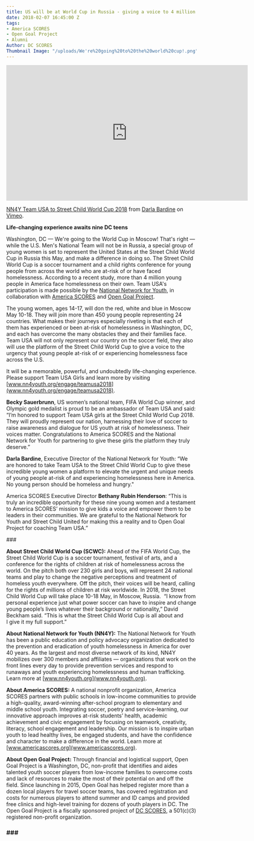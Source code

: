 ```yaml
---
title: US will be at World Cup in Russia - giving a voice to 4 million youth
date: 2018-02-07 16:45:00 Z
tags:
- America SCORES
- Open Goal Project
- Alumni
Author: DC SCORES
Thumbnail Image: "/uploads/We're%20going%20to%20the%20world%20cup!.png"
---
```


<iframe src="https://player.vimeo.com/video/254704213" width="640" height="360" frameborder="0" webkitallowfullscreen mozallowfullscreen allowfullscreen></iframe>
<p><a href="https://vimeo.com/254704213">NN4Y Team USA to Street Child World Cup 2018</a> from <a href="https://vimeo.com/user38362712">Darla Bardine</a> on <a href="https://vimeo.com">Vimeo</a>.</p>

**Life-changing experience awaits nine DC teens**

Washington, DC — We're going to the World Cup in Moscow! That's right — while the U.S. Men's National Team will not be in Russia, a special group of young women is set to represent the United States at the Street Child World Cup in Russia this May, and make a difference in doing so. The Street Child World Cup is a soccer tournament and a child rights conference for young people from across the world who are at-risk of or have faced homelessness.
According to a recent study, more than 4 million young people in America face homelessness on their own. Team USA's participation is made possible by the [National Network for Youth](https://www.nn4youth.org/), in collaboration with [America SCORES](http://www.americascores.org/) and [Open Goal Project](http://www.opengoalproject.org/).

The young women, ages 14-17, will don the red, white and blue in Moscow May 10-18. They will join more than 450 young people representing 24 countries. What makes their journeys especially riveting is that each of them has experienced or been at-risk of homelessness in Washington, DC, and each has overcome the many obstacles they and their families face. Team USA will not only represent our country on the soccer field, they also will use the platform of the Street Child World Cup to give a voice to the urgency that young people at-risk of or experiencing homelessness face across the U.S.

It will be a memorable, powerful, and undoubtedly life-changing experience. Please support Team USA Girls and learn more by visiting [www.nn4youth.org/engage/teamusa2018](www.nn4youth.org/engage/teamusa2018).

**Becky Sauerbrunn**, US women’s national team, FIFA World Cup winner, and Olympic gold medalist is proud to be an ambassador of Team USA and said: “I’m honored to support Team USA girls at the Street Child World Cup 2018. They will proudly represent our nation, harnessing their love of soccer to raise awareness and dialogue for US youth at risk of homelessness. Their voices matter. Congratulations to America SCORES and the National Network for Youth for partnering to give these girls the platform they truly deserve.”

**Darla Bardine**, Executive Director of the National Network for Youth: “We are honored to take Team USA to the Street Child World Cup to give these incredible young women a platform to elevate the urgent and unique needs of young people at-risk of and experiencing homelessness here in America. No young person should be homeless and hungry."

America SCORES Executive Director **Bethany Rubin Henderson**: “This is truly an incredible opportunity for these nine young women and a testament to America SCORES’ mission to give kids a voice and empower them to be leaders in their communities. We are grateful to the National Network for Youth and Street Child United for making this a reality and to Open Goal Project for coaching Team USA.”

\###

**About Street Child World Cup (SCWC):**
Ahead of the FIFA World Cup, the Street Child World Cup is a soccer tournament, festival of arts, and a conference for the rights of children at risk of homelessness across the world. On the pitch both over 230 girls and boys, will represent 24 national teams and play to change the negative perceptions and treatment of homeless youth everywhere. Off the pitch, their voices will be heard, calling for the rights of millions of children at risk worldwide. In 2018, the Street Child World Cup will take place 10-18 May, in Moscow, Russia. 
“I know from personal experience just what power soccer can have to inspire and change young people’s lives whatever their background or nationality,” David Beckham said. “This is what the Street Child World Cup is all about and I give it my full support.”

**About National Network for Youth (NN4Y):**
The National Network for Youth has been a public education and policy advocacy organization dedicated to the prevention and eradication of youth homelessness in America for over 40 years. As the largest and most diverse network of its kind, NN4Y mobilizes over 300 members and affiliates — organizations that work on the front lines every day to provide prevention services and respond to runaways and youth experiencing homelessness and human trafficking. Learn more at [www.nn4youth.org](www.nn4youth.org).

**About America SCORES:**
A national nonprofit organization, America SCORES partners with public schools in low-income communities to provide a high-quality, award-winning after-school program to elementary and middle school youth. Integrating soccer, poetry and service-learning, our innovative approach improves at-risk students’ health, academic achievement and civic engagement by focusing on teamwork, creativity, literacy, school engagement and leadership. Our mission is to inspire urban youth to lead healthy lives, be engaged students, and have the confidence and character to make a difference in the world. Learn more at [www.americascores.org](www.americascores.org).

**About Open Goal Project:**
Through financial and logistical support, Open Goal Project is a Washington, DC, non-profit that identifies and aides talented youth soccer players from low-income families to overcome costs and lack of resources to make the most of their potential on and off the field. Since launching in 2015, Open Goal has helped register more than a dozen local players for travel soccer teams, has covered registration and costs for numerous players to attend summer and ID camps and provided free clinics and high-level training for dozens of youth players in DC. The Open Goal Project is a fiscally sponsored project of [DC SCORES](www.dcscores.org), a 501(c)(3) registered non-profit organization.

### **###**